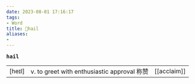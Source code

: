 ```yaml
---
date: 2023-08-01 17:16:17
tags: 
- Word
title: 📖hail
aliases: 
- 
---
```


<pre><strong>hail</strong></pre>
|   |   |   |
|---|---|---|
|[heɪl]|v. to greet with enthusiastic approval 称赞|[[acclaim]]|